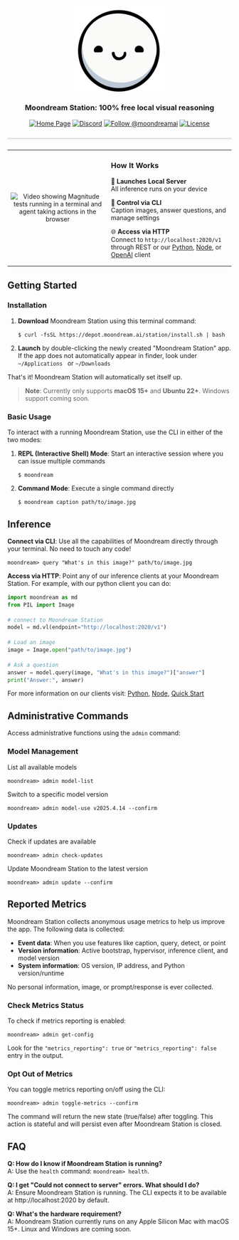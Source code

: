 <div>
   <p align="center">
   <img src="assets/md_logo_clean.png" alt="Moondream Station Logo" width="200"/>
   </p>

   <h3 align="center"><strong>Moondream Station: 100% free local visual reasoning</strong></h3>

   <p align="center">
      <a href="https://moondream.ai/station" target="_blank"><img src="https://img.shields.io/badge/Home-%F0%9F%8F%A0-blue?style=flat-square" alt="Home Page"></a>
      <a href="https://discord.gg/QTaWPdDZ" target="_blank"><img src="https://img.shields.io/badge/Discord-5865F2?logo=discord&logoColor=white&style=flat-square" alt="Discord"></a>
      <a href="https://x.com/moondreamai" target="_blank"><img src="https://img.shields.io/badge/follow-%40moondreamai-000000?style=flat-square&logo=x&logoColor=white" alt="Follow @moondreamai"></a>
      <a href="LICENSE" target="_blank"><img src="https://img.shields.io/badge/license-Apache%202.0-blue?style=flat-square" alt="License"></a>
   </p>
</div>

<hr style="height:3px;border:none;background:#e0e0e0;margin:24px 0;">

<table align="center">
<tr>
<td width="420" align="center" valign="middle">

<!-- Demo video -->
![Video showing Magnitude tests running in a terminal and agent taking actions in the browser](assets/md_station_demo.gif)

</td>
<td width="400" align="left" valign="middle">

### How It Works

🚀 **Launches Local Server**  
   All inference runs on your device

🔧 **Control via CLI**  
   Caption images, answer questions, and manage settings

🌐 **Access via HTTP**  
   Connect to `http://localhost:2020/v1` through REST or our [Python](https://pypi.org/project/moondream/), [Node](https://www.npmjs.com/package/moondream), or [OpenAI](https://github.com/openai/openai-python) client

</td>
</tr>
</table>

## Getting Started

### Installation

1. **Download** Moondream Station using this terminal command:
   ```
   $ curl -fsSL https://depot.moondream.ai/station/install.sh | bash
   ```

2. **Launch** by double-clicking the newly created "Moondream Station" app. If the app does not automatically appear in finder,
look under `~/Applications ` or `~/Downloads`

That's it! Moondream Station will automatically set itself up.

> **Note**: Currently only supports **macOS 15+** and **Ubuntu 22+**. Windows support coming soon.

### Basic Usage

To interact with a running Moondream Station, use the CLI in either of the two modes:

1. **REPL (Interactive Shell) Mode**: Start an interactive session where you can issue multiple commands
   ```
   $ moondream
   ```

2. **Command Mode**: Execute a single command directly
   ```
   $ moondream caption path/to/image.jpg
   ```

## Inference

**Connect via CLI**: 
Use all the capabilities of Moondream directly through your terminal. No need to touch any code!

```
moondream> query "What's in this image?" path/to/image.jpg
```

**Access via HTTP**: 
Point any of our inference clients at your Moondream Station. For example, with our python client you can do:

```python
import moondream as md
from PIL import Image

# connect to Moondream Station
model = md.vl(endpoint="http://localhost:2020/v1")

# Load an image
image = Image.open("path/to/image.jpg")

# Ask a question
answer = model.query(image, "What's in this image?")["answer"]
print("Answer:", answer)
```
For more information on our clients visit: [Python](https://pypi.org/project/moondream/), [Node](https://www.npmjs.com/package/moondream), [Quick Start](https://moondream.ai/c/docs/quickstart)

## Administrative Commands

Access administrative functions using the `admin` command:

### Model Management

List all available models
```
moondream> admin model-list
```

Switch to a specific model version
```
moondream> admin model-use v2025.4.14 --confirm
```

### Updates

Check if updates are available
```
moondream> admin check-updates
```

Update Moondream Station to the latest version
```
moondream> admin update --confirm
```

## Reported Metrics

Moondream Station collects anonymous usage metrics to help us improve the app. The following data is collected:

- **Event data**: When you use features like caption, query, detect, or point
- **Version information**: Active bootstrap, hypervisor, inference client, and model version
- **System information**: OS version, IP address, and Python version/runtime

No personal information, image, or prompt/response is ever collected.

### Check Metrics Status

To check if metrics reporting is enabled:

```
moondream> admin get-config
```

Look for the `"metrics_reporting": true` or `"metrics_reporting": false` entry in the output.

### Opt Out of Metrics

You can toggle metrics reporting on/off using the CLI:

```
moondream> admin toggle-metrics --confirm
```

The command will return the new state (true/false) after toggling. This action is stateful and will persist even after Moondream Station is closed.

## FAQ

**Q: How do I know if Moondream Station is running?**  
A: Use the `health` command: `moondream> health`.

**Q: I get "Could not connect to server" errors. What should I do?**  
A: Ensure Moondream Station is running. The CLI expects it to be available at http://localhost:2020 by default.

**Q: What's the hardware requirement?**  
A: Moondream Station currently runs on any Apple Silicon Mac with macOS 15+. Linux and Windows are coming soon.
